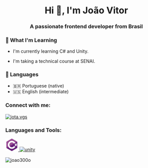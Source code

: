 <h1 align="center">Hi 👋, I'm João Vitor</h1>
<h3 align="center">A passionate frontend developer from Brasil</h3>


### 📖 What I'm Learning
- I'm currently learning C# and Unity.  

- I'm taking a technical course at SENAI.


### 💬 Languages
- 🇧🇷 Portuguese (native)
- 🇺🇸 English (intermediate)


<h3 align="left">Connect with me:</h3>
<p align="left">
<a href="https://instagram.com/jota.vgs" target="blank"><img align="center" src="https://raw.githubusercontent.com/rahuldkjain/github-profile-readme-generator/master/src/images/icons/Social/instagram.svg" alt="jota.vgs" height="30" width="40" /></a>
</p>

<h3 align="left">Languages and Tools:</h3>
<p align="left"> <a href="https://www.w3schools.com/cs/" target="_blank" rel="noreferrer"> <img src="https://raw.githubusercontent.com/devicons/devicon/master/icons/csharp/csharp-original.svg" alt="csharp" width="40" height="40"/> </a> <a href="https://unity.com/" target="_blank" rel="noreferrer"> <img src="https://www.vectorlogo.zone/logos/unity3d/unity3d-icon.svg" alt="unity" width="40" height="40"/> </a> </p>

<p><img align="center" src="https://github-readme-streak-stats.herokuapp.com/?user=joao300o&theme=default" alt="joao300o" /></p>
